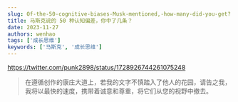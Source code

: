 ```yaml
---
slug: Of-the-50-cognitive-biases-Musk-mentioned,-how-many-did-you-get?
title: 马斯克说的 50 种认知偏差，你中了几条？
date: 2023-11-27
authors: wenhao
tags: ['成长思维']
keywords: ['马斯克', '成长思维']
---
```

https://twitter.com/punk2898/status/1728926744261075248 




 > 在遵循创作的康庄大道上，若我的文字不慎踏入了他人的花园，请告之我，我将以最快的速度，携带着诚意和尊重，将它们从您的视野中撤去。
